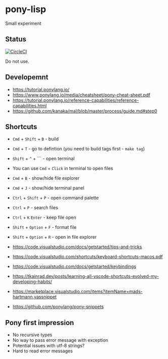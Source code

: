 # pony-lisp

Small experiment

## Status

[![CircleCI](https://circleci.com/gh/stereobooster/pony-lisp.svg?style=svg)](https://circleci.com/gh/stereobooster/pony-lisp)

Do not use.

## Developemnt

- https://tutorial.ponylang.io/
- https://www.ponylang.io/media/cheatsheet/pony-cheat-sheet.pdf
- https://tutorial.ponylang.io/reference-capabilities/reference-capabilities.html
- https://github.com/kanaka/mal/blob/master/process/guide.md#step0

## Shortcuts

- `Cmd` + `Shift` + `B` - build
- `Cmd` + `T` - go to defintion (you need to build tags first - `make tag`)
- `Shift` + `^` + `\`` - open terminal
- You can use `Cmd` + `Click` in terminal to open files
- `Cmd` + `B` - show/hide file explorer
- `Cmd` + `J` - show/hide terminal panel
- `Ctrl` + `Shift` + `P` - open command palette
- `Ctrl` + `P` - search files
- `Ctrl` + `K` `Enter` - keep file open
- `Shift` + `Option` + `F` - format file
- `Shift` + `Option` + `R` - open in file explorer

- https://code.visualstudio.com/docs/getstarted/tips-and-tricks
- https://code.visualstudio.com/shortcuts/keyboard-shortcuts-macos.pdf
- https://code.visualstudio.com/docs/getstarted/keybindings
- https://tkainrad.dev/posts/learning-all-vscode-shortcuts-evolved-my-developing-habits/

- https://marketplace.visualstudio.com/items?itemName=mads-hartmann.yassnippet
- https://github.com/ponylang/pony-snippets

## Pony first impression

- No recursive types
- No way to pass error message with exception
- Potential issues with utf-8 strings?
- Hard to read error messages
